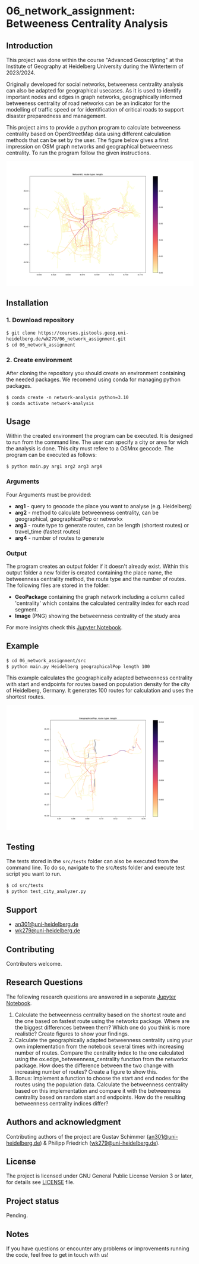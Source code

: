 # 06_network_assignment: Betweeness Centrality Analysis

## Introduction
This project was done within the course "Advanced Geoscripting" at the Institute of Geography at Heidelberg University during the Winterterm of 2023/2024. 
  
Originally developed for social networks, betweeness centrality analysis can also be adapted for geographical usecases. As it is used to identify important nodes and edges in graph networks, geographically informed betweeness centrality of road networks can be an indicator for the modelling of traffic speed or for identification of critical roads to support disaster preparedness and management.

This project aims to provide a python program to calculate betweeness centrality based on OpenStreetMap data using different calculation methods that can be set by the user. The figure below gives a first impression on OSM graph networks and geographical betweenness centrality. To run the program follow the given instructions.

![NetworkX Betweenness Centrality of Heidelberg](img/Heidelberg_networkx_length_100.png)

## Installation

### 1. Download repository

```
$ git clone https://courses.gistools.geog.uni-heidelberg.de/wk279/06_network_assignment.git   
$ cd 06_network_assignment
```

### 2. Create environment

After cloning the repository you should create an environment containing the needed packages. We recomend using conda for managing python packages. 

```
$ conda create -n network-analysis python=3.10    
$ conda activate network-analysis
```

## Usage

Within the created environment the program can be executed. It is designed to run from the command line. The user can specify a city or area for wich the analysis is done. This city must refere to a OSMnx geocode. The program can be executed as follows:

```
$ python main.py arg1 arg2 arg3 arg4
```

### Arguments

Four Arguments must be provided:
- **arg1** - query to geocode the place you want to analyse (e.g. Heidelberg)
- **arg2** - method to calculate betweenness centrality, can be geographical, geographicalPop or networkx
- **arg3** - route type to generate routes, can be length (shortest routes) or travel_time (fastest routes)
- **arg4** - number of routes to generate

### Output  
The program creates an output folder if it doesn't already exist. Within this output folder a new folder is created containing the place name, the betweenness centrality method, the route type and the number of routes. The following files are stored in the folder: 
- **GeoPackage** containing the graph network including a column called 'centrality' which contains the calculated centrality index for each road segment.
- **Image** (PNG) showing the betweenness centrality of the study area

For more insights check this [Jupyter Notebook](src/betweenness_centrality.ipynb).

## Example

```
$ cd 06_network_assignment/src  
$ python main.py Heidelberg geographicalPop length 100
```
This example calculates the geographically adapted betweenness centrality with start and endpoints for routes based on population density for the city of Heidelberg, Germany. It generates 100 routes for calculation and uses the shortest routes.

![NetworkX Betweenness Centrality of Heidelberg](img/Heidelberg_geographicalPop_length_100.png)

## Testing

The tests stored in the `src/tests` folder can also be executed from the command line. To do so, navigate to the src/tests folder and execute test script you want to run.

```
$ cd src/tests   
$ python test_city_analyzer.py
```

## Support

- an301@uni-heidelberg.de
- wk279@uni-heidelberg.de

## Contributing
Contributers welcome.

## Research Questions
The following research questions are answered in a seperate [Jupyter Notebook](src/betweenness_centrality.ipynb).
  
1. Calculate the betweenness centrality based on the shortest route and the one based on fastest route using the networkx package. Where are the biggest differences between them? Which one do you think is more realistic? Create figures to show your findings.
2. Calculate the geographically adapted betweenness centrality using your own implementation from the notebook several times with increasing number of routes. Compare the centrality index to the one calculated using the ox.edge_betweenness_centrality function from the networkx package. How does the difference between the two change with increasing number of routes? Create a figure to show this.
3. Bonus: Implement a function to choose the start and end nodes for the routes using the population data. Calculate the betweenness centrality based on this implementation and compare it with the betweenness centrality based on random start and endpoints. How do the resulting betweenness centrality indices differ?

## Authors and acknowledgment
Contributing authors of the project are Gustav Schimmer (an301@uni-heidelberg.de) & Philipp Friedrich (wk279@uni-heidelberg.de).

## License
The project is licensed under GNU General Public License Version 3 or later, for details see [LICENSE](LICENSE.txt) file.

## Project status
Pending.

## Notes
If you have questions or encounter any problems or improvements running the code, feel free to get in touch with us!